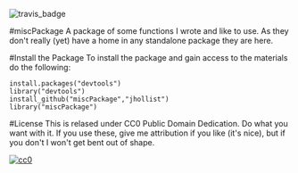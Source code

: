 ![travis_badge](https://travis-ci.org/jhollist/miscPackage.svg)

#miscPackage
A package of some functions I wrote and like to use.  As they don't really (yet) have a home in any standalone package they are here.

#Install the Package
To install the package and gain access to the materials do the following:
```
install.packages("devtools")
library("devtools")
install_github("miscPackage","jhollist")
library("miscPackage")
```

#License
This is relased under CC0 Public Domain Dedication.  Do what you want with it.  If you use these, give me attribution if you like (it's nice), but if you don't I won't get bent out of shape.  

[![cc0](http://i.creativecommons.org/p/zero/1.0/88x31.png)](http://creativecommons.org/publicdomain/zero/1.0/)
